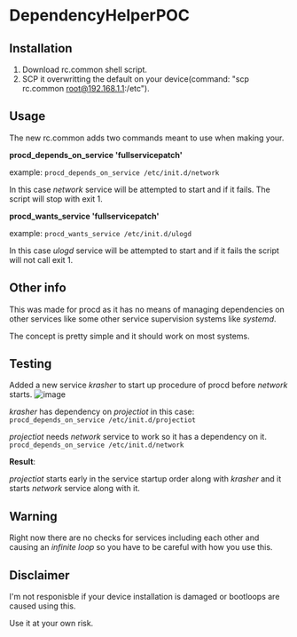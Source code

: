 # DependencyHelperPOC
## Installation
1. Download rc.common shell script.
2. SCP it overwritting the default on your device(command: "scp rc.common root@192.168.1.1:/etc").

## Usage
The new rc.common adds two commands meant to use when making your.

__procd_depends_on_service 'fullservicepatch'__

example: 
```procd_depends_on_service /etc/init.d/network```

In this case *network* service will be attempted to start and if it fails. The script will stop with exit 1.

__procd_wants_service 'fullservicepatch'__

example: 
```procd_wants_service /etc/init.d/ulogd```

In this case *ulogd* service will be attempted to start and if it fails the script will not call exit 1.

## Other info

This was made for procd as it has no means of managing dependencies on other services like some other service supervision systems like *systemd*.

The concept is pretty simple and it should work on most systems.

## Testing

Added a new service *krasher* to start up procedure of procd before *network* starts.
![image](https://user-images.githubusercontent.com/88534947/131078575-8570c8bb-c023-49be-9c78-044b3d49e98f.png)

*krasher* has dependency on *projectiot* in this case:
```procd_depends_on_service /etc/init.d/projectiot```

*projectiot* needs *network* service to work so it has a dependency on it.
```procd_depends_on_service /etc/init.d/network```

__Result__:

*projectiot* starts early in the service startup order along with *krasher* and it starts *network* service along with it.

## Warning

Right now there are no checks for services including each other and causing an *infinite loop* so you have to be careful with how you use this.


## Disclaimer

I'm not responisble if your device installation is damaged or bootloops are caused using this.

Use it at your own risk.
